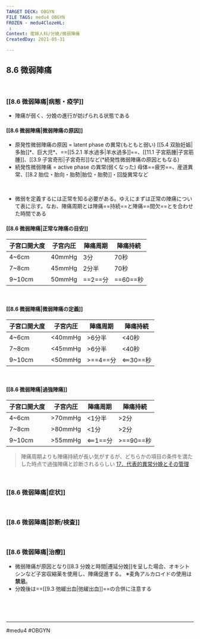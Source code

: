 ```yaml
---
TARGET DECK: OBGYN
FILE TAGS: medu4 OBGYN
FROZEN - medu4ClozeHL:
 : 
Context: 産婦人科/分娩/微弱陣痛
CreatedDay: 2021-05-31

---
```


## 8.6 微弱陣痛

<br>

### [[8.6 微弱陣痛|病態・疫学]]
* 陣痛が弱く、分娩の進行が妨げられる状態である
#### [[8.6 微弱陣痛|微弱陣痛の原因]]
* 原発性微弱陣痛の原因 = latent phase の異常(もともと弱い)
[[5.4 双胎妊娠|多胎]]\*、巨大児\*、==[[5.2.1 羊水過多|羊水過多]]==、[[11.1 子宮筋腫|子宮筋腫]]、[[3.9 子宮奇形|子宮奇形]]など(\*続発性微弱陣痛の原因ともなる)
* 続発性微弱陣痛 = active phase の異常(弱くなった)
母体==疲労==、産道異常、[[8.2 胎位・胎向・胎勢|胎位・胎勢]]・回旋異常など
<!--ID: 1622523510031-->


<br>

* 微弱を定義するには正常を知る必要がある。ゆえにまずは正常の陣痛について表に示す。なお、陣痛周期とは陣痛==持続==と陣痛==間欠==とを合わせた時間である
#### [[8.6 微弱陣痛|正常な陣痛の目安]]
|子宮口開大度|子宮内圧|陣痛周期|陣痛持続|
|---|---|---|---|
|4~6cm|40mmHg|3分|70秒|
|7~8cm|45mmHg|2分半|70秒|
|9~10cm|50mmHg|==2==分|==60==秒|
<!--ID: 1622523510037-->




<br>

#### [[8.6 微弱陣痛|微弱陣痛の定義]]
|子宮口開大度|子宮内圧|陣痛周期|陣痛持続|
|---|---|---|---|
|4~6cm|<40mmHg|>6分半|<40秒|
|7~8cm|<45mmHg|>6分半|<40秒|
|9~10cm|<50mmHg|>==4==分|<==30==秒|
<!--ID: 1622523510042-->


<br>

#### [[8.6 微弱陣痛|過強陣痛]]
|子宮口開大度|子宮内圧|陣痛周期|陣痛持続|
|---|---|---|---|
|4~6cm|>70mmHg|<1分半|>2分|
|7~8cm|>80mmHg|<1分|>2分|
|9~10cm|>55mmHg|<==1==分|>==90==秒|
<!--ID: 1622523510048-->

>陣痛周期よりも陣痛持続が長い気がするが、どちらかの項目の条件を満たした時点で過強陣痛と診断されるらしい
>[17．代表的異常分娩とその管理](http://fa.kyorin.co.jp/jsog/readPDF.php?file=64/1/06401N0003.pdf)



<br>

### [[8.6 微弱陣痛|症状]]


<br>

### [[8.6 微弱陣痛|診断/検査]]


<br>

### [[8.6 微弱陣痛|治療]]
* 微弱陣痛が原因となり[[8.3 分娩と時間|遷延分娩]]を呈した場合、オキシトシンなど子宮収縮薬を使用し、陣痛促進する。
 ※麦角アルカロイドの使用は**禁忌**。 
* 分娩後は==[[9.3 弛緩出血|弛緩出血]]==の合併に注意する
<!--ID: 1622523510053-->


<br><br><br>

---
#medu4 #OBGYN
